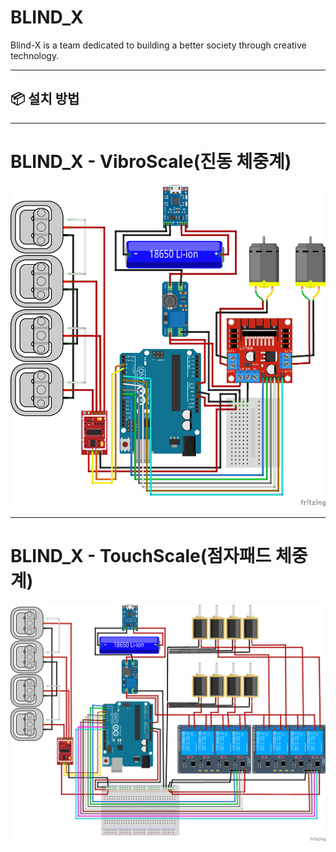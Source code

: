 # BLIND_X
Blind-X is a team dedicated to building a better society through creative technology.

---
## 📦 설치 방법


---

# BLIND_X - VibroScale(진동 체중계)
![diagram-VibroScale](images/diagram_vib.png)


---

# BLIND_X - TouchScale(점자패드 체중계)
![diagram-TouchScale](images/diagram_braile.png)
